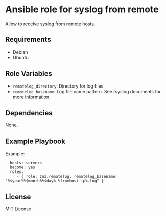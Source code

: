 # Ansible role for syslog from remote

Allow to receive syslog from remote hosts.

## Requirements

- Debian
- Ubuntu

## Role Variables

- `remotelog_directory`: Directory for log files.
- `remotelog_basename`: Log file name pattern. See rsyslog documents for more information.

## Dependencies

None.

## Example Playbook

Example:

    - hosts: servers
      become: yes
      roles:
         - { role: znz.remotelog, remotelog_basename: "%$year%%$month%%$day%_%fromhost-ip%.log" }

## License

MIT License
